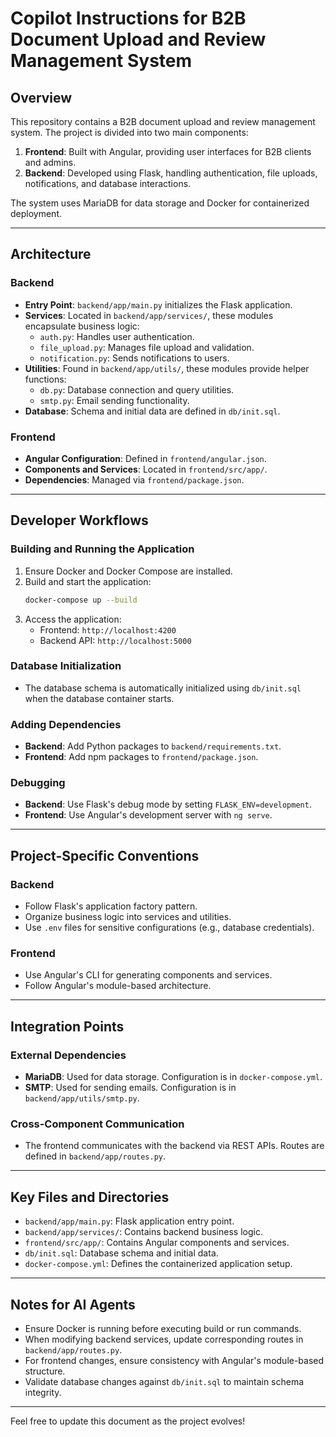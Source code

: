 # Copilot Instructions for B2B Document Upload and Review Management System

## Overview
This repository contains a B2B document upload and review management system. The project is divided into two main components:

1. **Frontend**: Built with Angular, providing user interfaces for B2B clients and admins.
2. **Backend**: Developed using Flask, handling authentication, file uploads, notifications, and database interactions.

The system uses MariaDB for data storage and Docker for containerized deployment.

---

## Architecture

### Backend
- **Entry Point**: `backend/app/main.py` initializes the Flask application.
- **Services**: Located in `backend/app/services/`, these modules encapsulate business logic:
  - `auth.py`: Handles user authentication.
  - `file_upload.py`: Manages file upload and validation.
  - `notification.py`: Sends notifications to users.
- **Utilities**: Found in `backend/app/utils/`, these modules provide helper functions:
  - `db.py`: Database connection and query utilities.
  - `smtp.py`: Email sending functionality.
- **Database**: Schema and initial data are defined in `db/init.sql`.

### Frontend
- **Angular Configuration**: Defined in `frontend/angular.json`.
- **Components and Services**: Located in `frontend/src/app/`.
- **Dependencies**: Managed via `frontend/package.json`.

---

## Developer Workflows

### Building and Running the Application
1. Ensure Docker and Docker Compose are installed.
2. Build and start the application:
   ```bash
   docker-compose up --build
   ```
3. Access the application:
   - Frontend: `http://localhost:4200`
   - Backend API: `http://localhost:5000`

### Database Initialization
- The database schema is automatically initialized using `db/init.sql` when the database container starts.

### Adding Dependencies
- **Backend**: Add Python packages to `backend/requirements.txt`.
- **Frontend**: Add npm packages to `frontend/package.json`.

### Debugging
- **Backend**: Use Flask's debug mode by setting `FLASK_ENV=development`.
- **Frontend**: Use Angular's development server with `ng serve`.

---

## Project-Specific Conventions

### Backend
- Follow Flask's application factory pattern.
- Organize business logic into services and utilities.
- Use `.env` files for sensitive configurations (e.g., database credentials).

### Frontend
- Use Angular's CLI for generating components and services.
- Follow Angular's module-based architecture.

---

## Integration Points

### External Dependencies
- **MariaDB**: Used for data storage. Configuration is in `docker-compose.yml`.
- **SMTP**: Used for sending emails. Configuration is in `backend/app/utils/smtp.py`.

### Cross-Component Communication
- The frontend communicates with the backend via REST APIs. Routes are defined in `backend/app/routes.py`.

---

## Key Files and Directories
- `backend/app/main.py`: Flask application entry point.
- `backend/app/services/`: Contains backend business logic.
- `frontend/src/app/`: Contains Angular components and services.
- `db/init.sql`: Database schema and initial data.
- `docker-compose.yml`: Defines the containerized application setup.

---

## Notes for AI Agents
- Ensure Docker is running before executing build or run commands.
- When modifying backend services, update corresponding routes in `backend/app/routes.py`.
- For frontend changes, ensure consistency with Angular's module-based structure.
- Validate database changes against `db/init.sql` to maintain schema integrity.

---

Feel free to update this document as the project evolves!